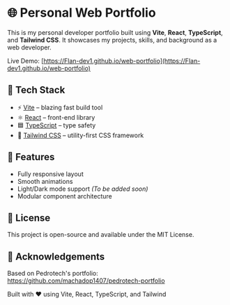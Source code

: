 # 🌐 Personal Web Portfolio

This is my personal developer portfolio built using **Vite**, **React**, **TypeScript**, and **Tailwind CSS**. It showcases my projects, skills, and background as a web developer.

Live Demo: [https://Flan-dev1.github.io/web-portfolio](https://Flan-dev1.github.io/web-portfolio)

## 🚀 Tech Stack

- ⚡ [Vite](https://vitejs.dev/) – blazing fast build tool
- ⚛️ [React](https://reactjs.org/) – front-end library
- 🟦 [TypeScript](https://www.typescriptlang.org/) – type safety
- 🎨 [Tailwind CSS](https://tailwindcss.com/) – utility-first CSS framework

## 📂 Features

- Fully responsive layout
- Smooth animations
- Light/Dark mode support _(To be added soon)_
- Modular component architecture

## 📝 License

This project is open-source and available under the MIT License.

## 🌟 Acknowledgements

Based on Pedrotech's portfolio: https://github.com/machadop1407/pedrotech-portfolio

Built with ❤️ using Vite, React, TypeScript, and Tailwind
